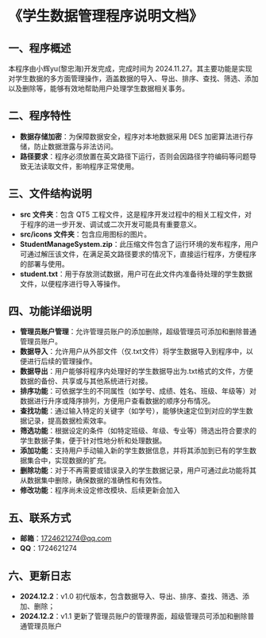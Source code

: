# 《学生数据管理程序说明文档》


## 一、程序概述
本程序由小辉yu(黎忠海)开发完成，完成时间为 2024.11.27。其主要功能是实现对学生数据的多方面管理操作，涵盖数据的导入、导出、排序、查找、筛选、添加以及删除等，能够有效地帮助用户处理学生数据相关事务。

## 二、程序特性
- **数据存储加密**：为保障数据安全，程序对本地数据采用 DES 加密算法进行存储，防止数据泄露与非法访问。
- **路径要求**：程序必须放置在英文路径下运行，否则会因路径字符编码等问题导致无法读取文件，影响程序正常使用。

## 三、文件结构说明
- **src 文件夹**：包含 QT5 工程文件，这是程序开发过程中的相关工程文件，对于程序的进一步开发、调试或二次开发可能具有重要意义。
- **src/icons 文件夹**：包含应用图标的图片。
- **StudentManageSystem.zip**：此压缩文件包含了运行环境的发布程序，用户可通过解压该文件，在满足英文路径要求的情况下，直接运行程序，方便程序的部署与使用。
- **student.txt**：用于存放测试数据，用户可在此文件内准备待处理的学生数据文件，以便程序进行导入等操作。

## 四、功能详细说明
- **管理员账户管理**：允许管理员账户的添加删除，超级管理员可添加和删除普通管理员账户。
- **数据导入**：允许用户从外部文件（仅.txt文件）将学生数据导入到程序中，以便进行后续的管理操作。
- **数据导出**：用户能够将程序内处理好的学生数据导出为.txt格式的文件，方便数据的备份、共享或与其他系统进行对接。
- **排序功能**：可依据学生的不同属性（如学号、成绩、姓名、班级、年级等）对数据进行升序或降序排列，方便用户查看数据的顺序分布情况。
- **查找功能**：通过输入特定的关键字（如学号），能够快速定位到对应的学生数据记录，提高数据检索效率。
- **筛选功能**：根据设定的条件（如特定班级、年级、专业等）筛选出符合要求的学生数据子集，便于针对性地分析和处理数据。
- **添加功能**：支持用户手动输入新的学生数据信息，并将其添加到已有的学生数据集合中，实现数据的扩充。
- **删除功能**：对于不再需要或错误录入的学生数据记录，用户可通过此功能将其从数据集中删除，确保数据的准确性和有效性。
- **修改功能**：程序尚未设定修改模块、后续更新会加入

## 五、联系方式
- **邮箱**：1724621274@qq.com
- **QQ**：1724621274

## 六、更新日志
- **2024.12.2**：v1.0 初代版本，包含数据导入、导出、排序、查找、筛选、添加、删除；
- **2024.12.2**：v1.1 更新了管理员账户的管理界面，超级管理员可添加和删除普通管理员账户
